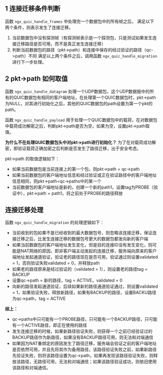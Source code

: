 ## 1 连接迁移条件判断
函数 `ngx_quic_handle_frames` 中处理完一个数据包中的所有帧之后， 满足以下两个条件，则表示发生了连接迁移。
1. 当前数据包中没有探测帧（有探测帧表示是一个探测包，只是测试如果发生连接迁移路径是否可用，而不是真正发生连接迁移）
2. 判断当前数据包的路径（pkt->path）和连接中保存的经过验证的路径（qc->path）不同
满足以上两个条件之后，调用函数 `ngx_quic_handle_migration` 进行下一步处理。

## 2 pkt->path 如何取值
函数 `ngx_quic_handle_datagram` 处理一个UDP数据包，这个UDP数据报中的所有的QUIC数据包有相同的客户端地址，在处理第一个QUIC数据包时，pkt->path为NULL，对其进行初始化之后，其他的QUIC数据包的path设置为第一个pkt的path。

函数 `ngx_quic_handle_payload` 用于处理一个QUIC数据包中的载荷，在对数据包中载荷成功解密之后，判断pkt->path是否为空，如果为空，设置pkt->path取值。

**为什么不在处理QUIC数据包头中对pkt->path进行初始化？**
为了在对载荷成功解密，即验证载荷正确加密之后判断是否发生了路径迁移，出于安全考虑。

pkt->path 的取值逻辑如下：
- 如果当前数据包是当前连接上的第一个包，则pkt->path = qc->path
- 如果当前数据包的客户端地址信息和经过验证或正在验证路径中的客户端地址信息相同，则pkt->path=qc->paths中的某一个
- 当前数据包的客户端地址是新的，创建一个新的path1，设置tag为PROBE（验证中），pkt->path = path1，将之前处于PROBE的路径释放

## 连接迁移处理
函数 `ngx_quic_handle_migration` 的处理逻辑如下：
- 当前收到的包如果不是已经收到的最大数据包号，则忽略该连接迁移，保证连接迁移之后，比发生连接迁移的数据包号更大的数据包都发向新的客户端
- 如果当前数据包的客户端地址发生变化，但是目的连接ID没有发生变化，则可能是NAT网络的原因，即非客户端主动发起的连接迁移，服务端向原来的客户端地址发起通道验证，验证老的路径现在是否可用，验证通过则设置validated = 1，否则验证失败validated = 0，并释放path
- 如果老的路径原来是经过验证的（validated = 1），则设置老的路径tag = BACKUP
- 设置qc->path = 新的路径，tag = ACTIVE，validated = 0
- 向新的路径发起通道验证，后续如果新的路径通道验证通过，则设置validated = 1，如果验证失败，释放新路径，如果有BACKUP的路径，设置BACKU路径为qc->path，tag = ACTIVE

**综上：**
- qc->paths中只可能有一个PROBE路径，只可能有一个BACKUP路径，只可能有一个ACTIVE路径，即正在使用的路径
- 发生连接迁移的时候，如果新路径验证失败，则获得一个之前已经验证过的BACKUP路径作为新路径，如果没有BACKUP路径可用，则无法和对端通信
- 如果因为NAT重绑定的原因发生了路径迁移，服务端会验证之前的客户端地址是否依然可用，并且先将其作为备用路径，该路径验证失败之前，如果新路径先验证失败，则将该路径设置为qc->path，如果再发现该路径验证失败，则释放该路径，无路径可用，无法和对端通信；如果该路径验证成功，则依旧使用该路径和对端通信。



